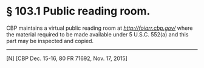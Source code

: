 # § 103.1   Public reading room.

CBP maintains a virtual public reading room at *http://foiarr.cbp.gov/* where the material required to be made available under 5 U.S.C. 552(a) and this part may be inspected and copied.



---

[N] [CBP Dec. 15-16, 80 FR 71692, Nov. 17, 2015]




